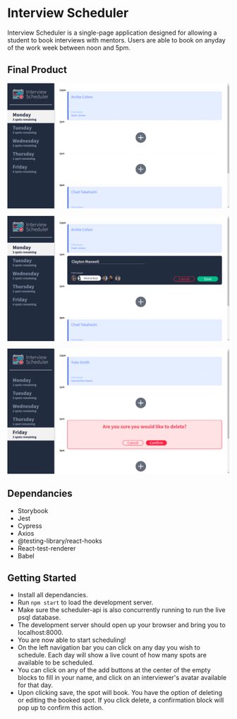 # Interview Scheduler

Interview Scheduler is a single-page application designed for allowing a student to book interviews with mentors.  Users are able to book on anyday of the work week between noon and 5pm.  

## Final Product

!["Scheduler home"](https://github.com/jsarnecki/scheduler/blob/master/public/scheduler_home.png?raw=true)

!["Scheduler add"](https://github.com/jsarnecki/scheduler/blob/master/public/scheduler_add.png?raw=true)

!["Scheduler confirm delete"](https://github.com/jsarnecki/scheduler/blob/master/public/scheduler_confirm.png?raw=true)

## Dependancies

- Storybook 
- Jest
- Cypress
- Axios
- @testing-library/react-hooks
- React-test-renderer
- Babel

## Getting Started

- Install all dependancies.
- Run `npm start` to load the development server.
- Make sure the scheduler-api is also concurrently running to run the live psql database.
- The development server should open up your browser and bring you to localhost:8000.
- You are now able to start scheduling!
- On the left navigation bar you can click on any day you wish to schedule.  Each day will show a live count of how many spots are available to be scheduled.
- You can click on any of the add buttons at the center of the empty blocks to fill in your name, and click on an interviewer's avatar available for that day.
- Upon clicking save, the spot will book.  You have the option of deleting or editing the booked spot.  If you click delete, a confirmation block will pop up to confirm this action.  